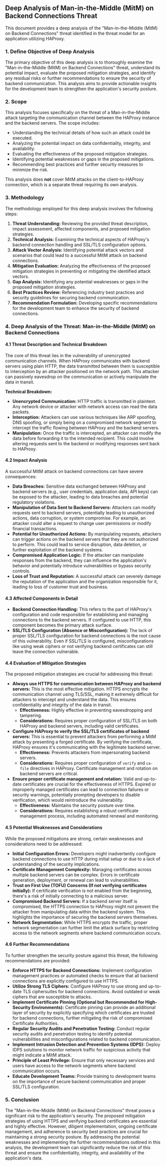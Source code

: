 ## Deep Analysis of Man-in-the-Middle (MitM) on Backend Connections Threat

This document provides a deep analysis of the "Man-in-the-Middle (MitM) on Backend Connections" threat identified in the threat model for an application utilizing HAProxy.

### 1. Define Objective of Deep Analysis

The primary objective of this deep analysis is to thoroughly examine the "Man-in-the-Middle (MitM) on Backend Connections" threat, understand its potential impact, evaluate the proposed mitigation strategies, and identify any residual risks or further recommendations to ensure the security of backend communication. This analysis aims to provide actionable insights for the development team to strengthen the application's security posture.

### 2. Scope

This analysis focuses specifically on the threat of a Man-in-the-Middle attack targeting the communication channel between the HAProxy instance and the backend servers. The scope includes:

*   Understanding the technical details of how such an attack could be executed.
*   Analyzing the potential impact on data confidentiality, integrity, and availability.
*   Evaluating the effectiveness of the proposed mitigation strategies.
*   Identifying potential weaknesses or gaps in the proposed mitigations.
*   Recommending best practices and further security measures to minimize the risk.

This analysis does **not** cover MitM attacks on the client-to-HAProxy connection, which is a separate threat requiring its own analysis.

### 3. Methodology

The methodology employed for this deep analysis involves the following steps:

1. **Threat Understanding:**  Reviewing the provided threat description, impact assessment, affected components, and proposed mitigation strategies.
2. **Technical Analysis:**  Examining the technical aspects of HAProxy's backend connection handling and SSL/TLS configuration options.
3. **Attack Vector Analysis:**  Identifying potential attack vectors and scenarios that could lead to a successful MitM attack on backend connections.
4. **Mitigation Evaluation:**  Analyzing the effectiveness of the proposed mitigation strategies in preventing or mitigating the identified attack vectors.
5. **Gap Analysis:**  Identifying any potential weaknesses or gaps in the proposed mitigation strategies.
6. **Best Practices Review:**  Referencing industry best practices and security guidelines for securing backend communication.
7. **Recommendation Formulation:**  Developing specific recommendations for the development team to enhance the security of backend connections.

### 4. Deep Analysis of the Threat: Man-in-the-Middle (MitM) on Backend Connections

#### 4.1 Threat Description and Technical Breakdown

The core of this threat lies in the vulnerability of unencrypted communication channels. When HAProxy communicates with backend servers using plain HTTP, the data transmitted between them is susceptible to interception by an attacker positioned on the network path. This attacker can passively eavesdrop on the communication or actively manipulate the data in transit.

**Technical Breakdown:**

*   **Unencrypted Communication:**  HTTP traffic is transmitted in plaintext. Any network device or attacker with network access can read the data packets.
*   **Interception:** Attackers can use various techniques like ARP spoofing, DNS spoofing, or simply being on a compromised network segment to intercept the traffic flowing between HAProxy and the backend servers.
*   **Manipulation:** Once the traffic is intercepted, an attacker can modify the data before forwarding it to the intended recipient. This could involve altering requests sent to the backend or modifying responses sent back to HAProxy.

#### 4.2 Impact Analysis

A successful MitM attack on backend connections can have severe consequences:

*   **Data Breaches:** Sensitive data exchanged between HAProxy and backend servers (e.g., user credentials, application data, API keys) can be exposed to the attacker, leading to data breaches and potential regulatory violations.
*   **Manipulation of Data Sent to Backend Servers:** Attackers can modify requests sent to backend servers, potentially leading to unauthorized actions, data corruption, or system compromise. For example, an attacker could alter a request to change user permissions or modify financial transactions.
*   **Potential for Unauthorized Actions:** By manipulating requests, attackers can trigger actions on the backend servers that they are not authorized to perform. This could lead to service disruption, data deletion, or further exploitation of the backend systems.
*   **Compromised Application Logic:** If the attacker can manipulate responses from the backend, they can influence the application's behavior and potentially introduce vulnerabilities or bypass security controls.
*   **Loss of Trust and Reputation:** A successful attack can severely damage the reputation of the application and the organization responsible for it, leading to loss of customer trust and business.

#### 4.3 Affected Components in Detail

*   **Backend Connection Handling:** This refers to the part of HAProxy's configuration and code responsible for establishing and managing connections to the backend servers. If configured to use HTTP, this component becomes the primary attack surface.
*   **SSL/TLS Configuration (Absence or Misconfiguration):** The lack of proper SSL/TLS configuration for backend connections is the root cause of this vulnerability. Even if SSL/TLS is configured, misconfigurations like using weak ciphers or not verifying backend certificates can still leave the connection vulnerable.

#### 4.4 Evaluation of Mitigation Strategies

The proposed mitigation strategies are crucial for addressing this threat:

*   **Always use HTTPS for communication between HAProxy and backend servers:** This is the most effective mitigation. HTTPS encrypts the communication channel using TLS/SSL, making it extremely difficult for attackers to intercept and understand the data. This ensures confidentiality and integrity of the data in transit.
    *   **Effectiveness:** Highly effective in preventing eavesdropping and tampering.
    *   **Considerations:** Requires proper configuration of SSL/TLS on both HAProxy and backend servers, including valid certificates.
*   **Configure HAProxy to verify the SSL/TLS certificates of backend servers:** This is essential to prevent attackers from performing a MitM attack by presenting a forged certificate. By verifying the certificate, HAProxy ensures it's communicating with the legitimate backend server.
    *   **Effectiveness:** Prevents attackers from impersonating backend servers.
    *   **Considerations:** Requires proper configuration of `verify` and `ca-file` directives in HAProxy. Certificate management and rotation on backend servers are critical.
*   **Ensure proper certificate management and rotation:**  Valid and up-to-date certificates are crucial for the effectiveness of HTTPS. Expired or improperly managed certificates can lead to connection failures or security warnings, potentially prompting developers to disable verification, which would reintroduce the vulnerability.
    *   **Effectiveness:** Maintains the security posture over time.
    *   **Considerations:** Requires establishing a robust certificate management process, including automated renewal and monitoring.

#### 4.5 Potential Weaknesses and Considerations

While the proposed mitigations are strong, certain weaknesses and considerations need to be addressed:

*   **Initial Configuration Errors:**  Developers might inadvertently configure backend connections to use HTTP during initial setup or due to a lack of understanding of the security implications.
*   **Certificate Management Complexity:**  Managing certificates across multiple backend servers can be complex. Errors in certificate generation, deployment, or renewal can lead to vulnerabilities.
*   **Trust on First Use (TOFU) Concerns (If not verifying certificates initially):** If certificate verification is not enabled from the beginning, there's a risk of initially connecting to a malicious server.
*   **Compromised Backend Servers:** If a backend server itself is compromised, the HTTPS connection to HAProxy might not prevent the attacker from manipulating data within the backend system. This highlights the importance of securing the backend servers themselves.
*   **Network Segmentation:** While HTTPS encrypts the traffic, proper network segmentation can further limit the attack surface by restricting access to the network segments where backend communication occurs.

#### 4.6 Further Recommendations

To further strengthen the security posture against this threat, the following recommendations are provided:

*   **Enforce HTTPS for Backend Connections:** Implement configuration management practices or automated checks to ensure that all backend connections are explicitly configured to use HTTPS.
*   **Utilize Strong TLS Ciphers:** Configure HAProxy to use strong and up-to-date TLS ciphersuites for backend connections. Avoid outdated or weak ciphers that are susceptible to attacks.
*   **Implement Certificate Pinning (Optional but Recommended for High-Security Environments):**  Certificate pinning can provide an additional layer of security by explicitly specifying which certificates are trusted for backend connections, further mitigating the risk of compromised Certificate Authorities.
*   **Regular Security Audits and Penetration Testing:** Conduct regular security audits and penetration testing to identify potential vulnerabilities and misconfigurations related to backend communication.
*   **Implement Intrusion Detection and Prevention Systems (IDPS):** Deploy IDPS solutions to monitor network traffic for suspicious activity that might indicate a MitM attack.
*   **Principle of Least Privilege:** Ensure that only necessary services and users have access to the network segments where backend communication occurs.
*   **Educate Development Teams:** Provide training to development teams on the importance of secure backend communication and proper SSL/TLS configuration.

### 5. Conclusion

The "Man-in-the-Middle (MitM) on Backend Connections" threat poses a significant risk to the application's security. The proposed mitigation strategies of using HTTPS and verifying backend certificates are essential and highly effective. However, diligent implementation, ongoing certificate management, and adherence to security best practices are crucial for maintaining a strong security posture. By addressing the potential weaknesses and implementing the further recommendations outlined in this analysis, the development team can significantly reduce the risk of this threat and ensure the confidentiality, integrity, and availability of the application's data.